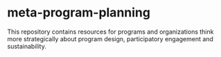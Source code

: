 # meta-program-planning
This repository contains resources for programs and organizations think more strategically about program design, participatory engagement and sustainability.

